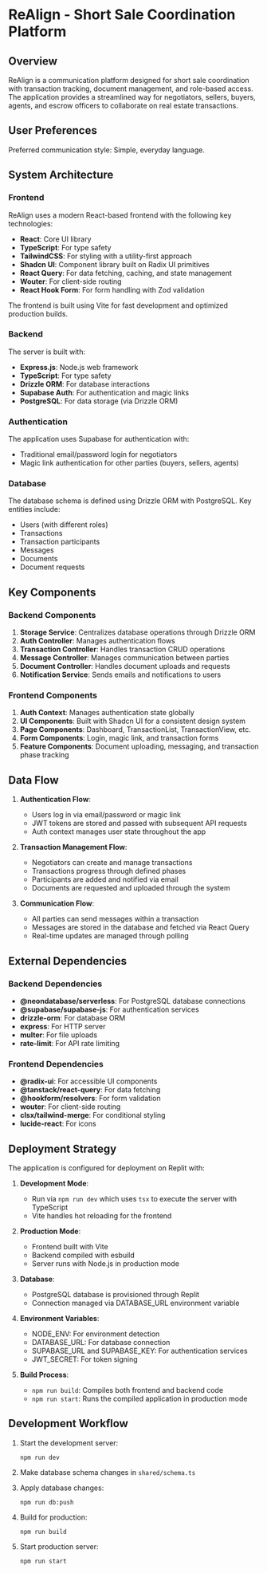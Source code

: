 # ReAlign - Short Sale Coordination Platform

## Overview

ReAlign is a communication platform designed for short sale coordination with transaction tracking, document management, and role-based access. The application provides a streamlined way for negotiators, sellers, buyers, agents, and escrow officers to collaborate on real estate transactions.

## User Preferences

Preferred communication style: Simple, everyday language.

## System Architecture

### Frontend

ReAlign uses a modern React-based frontend with the following key technologies:

- **React**: Core UI library
- **TypeScript**: For type safety
- **TailwindCSS**: For styling with a utility-first approach
- **Shadcn UI**: Component library built on Radix UI primitives
- **React Query**: For data fetching, caching, and state management
- **Wouter**: For client-side routing
- **React Hook Form**: For form handling with Zod validation

The frontend is built using Vite for fast development and optimized production builds.

### Backend

The server is built with:

- **Express.js**: Node.js web framework
- **TypeScript**: For type safety
- **Drizzle ORM**: For database interactions
- **Supabase Auth**: For authentication and magic links
- **PostgreSQL**: For data storage (via Drizzle ORM)

### Authentication

The application uses Supabase for authentication with:

- Traditional email/password login for negotiators
- Magic link authentication for other parties (buyers, sellers, agents)

### Database

The database schema is defined using Drizzle ORM with PostgreSQL. Key entities include:

- Users (with different roles)
- Transactions
- Transaction participants
- Messages
- Documents
- Document requests

## Key Components

### Backend Components

1. **Storage Service**: Centralizes database operations through Drizzle ORM
2. **Auth Controller**: Manages authentication flows
3. **Transaction Controller**: Handles transaction CRUD operations
4. **Message Controller**: Manages communication between parties
5. **Document Controller**: Handles document uploads and requests
6. **Notification Service**: Sends emails and notifications to users

### Frontend Components

1. **Auth Context**: Manages authentication state globally
2. **UI Components**: Built with Shadcn UI for a consistent design system
3. **Page Components**: Dashboard, TransactionList, TransactionView, etc.
4. **Form Components**: Login, magic link, and transaction forms
5. **Feature Components**: Document uploading, messaging, and transaction phase tracking

## Data Flow

1. **Authentication Flow**:
   - Users log in via email/password or magic link
   - JWT tokens are stored and passed with subsequent API requests
   - Auth context manages user state throughout the app

2. **Transaction Management Flow**:
   - Negotiators can create and manage transactions
   - Transactions progress through defined phases
   - Participants are added and notified via email
   - Documents are requested and uploaded through the system

3. **Communication Flow**:
   - All parties can send messages within a transaction
   - Messages are stored in the database and fetched via React Query
   - Real-time updates are managed through polling

## External Dependencies

### Backend Dependencies

- **@neondatabase/serverless**: For PostgreSQL database connections
- **@supabase/supabase-js**: For authentication services
- **drizzle-orm**: For database ORM
- **express**: For HTTP server
- **multer**: For file uploads
- **rate-limit**: For API rate limiting

### Frontend Dependencies

- **@radix-ui**: For accessible UI components
- **@tanstack/react-query**: For data fetching
- **@hookform/resolvers**: For form validation
- **wouter**: For client-side routing
- **clsx/tailwind-merge**: For conditional styling
- **lucide-react**: For icons

## Deployment Strategy

The application is configured for deployment on Replit with:

1. **Development Mode**:
   - Run via `npm run dev` which uses `tsx` to execute the server with TypeScript
   - Vite handles hot reloading for the frontend

2. **Production Mode**:
   - Frontend built with Vite
   - Backend compiled with esbuild
   - Server runs with Node.js in production mode

3. **Database**:
   - PostgreSQL database is provisioned through Replit
   - Connection managed via DATABASE_URL environment variable

4. **Environment Variables**:
   - NODE_ENV: For environment detection
   - DATABASE_URL: For database connection
   - SUPABASE_URL and SUPABASE_KEY: For authentication services
   - JWT_SECRET: For token signing

5. **Build Process**:
   - `npm run build`: Compiles both frontend and backend code
   - `npm run start`: Runs the compiled application in production mode

## Development Workflow

1. Start the development server:
   ```
   npm run dev
   ```

2. Make database schema changes in `shared/schema.ts`

3. Apply database changes:
   ```
   npm run db:push
   ```

4. Build for production:
   ```
   npm run build
   ```

5. Start production server:
   ```
   npm run start
   ```
